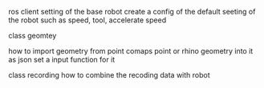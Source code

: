 ros client
    setting of the base robot
create a config of the default seeting of the robot
such as speed, tool, accelerate speed

class geomtey

how to import geometry  from point comaps point or rhino geometry into it as json
set a input function for it

class recording
how to combine the recoding data with robot


